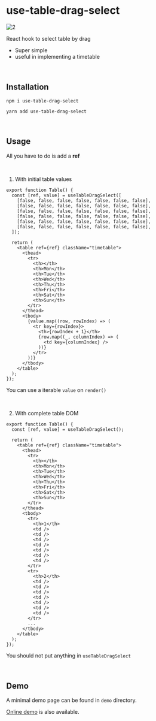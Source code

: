 # use-table-drag-select

![2](https://github.com/jeonbyeongmin/use-table-drag-select/assets/28756358/e27b086a-cf40-40cc-81c0-caaff580ee97)

React hook to select table by drag
- Super simple
- useful in implementing a timetable

<br>

## Installation

```
npm i use-table-drag-select
```

```
yarn add use-table-drag-select
```

<br>

## Usage

All you have to do is add a **ref**

<br>

1. With initial table values
```tsx
export function Table() {
  const [ref, value] = useTableDragSelect([
    [false, false, false, false, false, false, false],
    [false, false, false, false, false, false, false],
    [false, false, false, false, false, false, false],
    [false, false, false, false, false, false, false],
    [false, false, false, false, false, false, false],
    [false, false, false, false, false, false, false],
  ]);

  return (
    <table ref={ref} className="timetable">
      <thead>
        <tr>
          <th></th>
          <th>Mon</th>
          <th>Tue</th>
          <th>Wed</th>
          <th>Thu</th>
          <th>Fri</th>
          <th>Sat</th>
          <th>Sun</th>
        </tr>
      </thead>
      <tbody>
        {value.map((row, rowIndex) => (
          <tr key={rowIndex}>
            <th>{rowIndex + 1}</th>
            {row.map((_, columnIndex) => (
              <td key={columnIndex} />
            ))}
          </tr>
        ))}
      </tbody>
    </table>
  );
});
```
You can use a iterable `value` on `render()`

<br>

2. With complete table DOM
```tsx
export function Table() {
  const [ref, value] = useTableDragSelect();

  return (
    <table ref={ref} className="timetable">
      <thead>
        <tr>
          <th></th>
          <th>Mon</th>
          <th>Tue</th>
          <th>Wed</th>
          <th>Thu</th>
          <th>Fri</th>
          <th>Sat</th>
          <th>Sun</th>
        </tr>
      </thead>
      <tbody>
        <tr>
          <th>1</th>
          <td />
          <td />
          <td />
          <td />
          <td />
          <td />
          <td />
        </tr>
        <tr>
          <th>2</th>
          <td />
          <td />
          <td />
          <td />
          <td />
          <td />
          <td />
        </tr>
        ...
      </tbody>
    </table>
  );
});
```
You should not put anything in `useTableDragSelect`

<br>

## Demo
A minimal demo page can be found in `demo` directory.

[Online demo](https://jeonbyeongmin.github.io/use-table-drag-select/) is also available.
